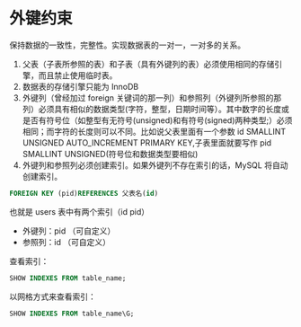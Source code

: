 # 外键约束

保持数据的一致性，完整性。实现数据表的一对一，一对多的关系。

1. 父表（子表所参照的表）和子表（具有外键列的表）必须使用相同的存储引擎，而且禁止使用临时表。
2. 数据表的存储引擎只能为 InnoDB
3. 外键列（曾经加过 foreign 关键词的那一列）和参照列（外键列所参照的那列）必须具有相似的数据类型(字符，整型，日期时间等）。其中数字的长度或是否有符号位（如整型有无符号(unsigned)和有符号(signed)两种类型;）必须相同；而字符的长度则可以不同。比如说父表里面有一个参数 id SMALLINT UNSIGNED AUTO_INCREMENT PRIMARY KEY,子表里面就要写作 pid SMALLINT UNSIGNED(符号位和数据类型要相似)
4. 外键列和参照列必须创建索引。如果外键列不存在索引的话，MySQL 将自动创建索引。

```sql
FOREIGN KEY (pid)REFERENCES 父表名(id)
```

也就是 users 表中有两个索引（id pid）

- 外键列：pid （可自定义）
- 参照列：id （可自定义）

查看索引：

```sql
SHOW INDEXES FROM table_name;
```

以网格方式来查看索引：

```sql
SHOW INDEXES FROM table_name\G;
```
